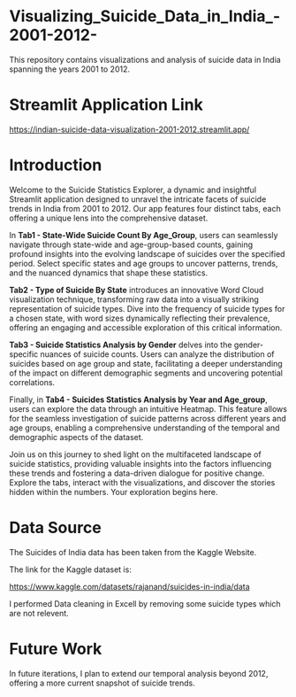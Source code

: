 # Visualizing_Suicide_Data_in_India_-2001-2012-
This repository contains visualizations and analysis of suicide data in India spanning the years 2001 to 2012.

# Streamlit Application Link
https://indian-suicide-data-visualization-2001-2012.streamlit.app/

# Introduction
Welcome to the Suicide Statistics Explorer, a dynamic and insightful Streamlit application designed to unravel the intricate facets of suicide trends in India from 2001 to 2012. Our app features four distinct tabs, each offering a unique lens into the comprehensive dataset.

In **Tab1 - State-Wide Suicide Count By Age_Group**, users can seamlessly navigate through state-wide and age-group-based counts, gaining profound insights into the evolving landscape of suicides over the specified period. Select specific states and age groups to uncover patterns, trends, and the nuanced dynamics that shape these statistics.

**Tab2 - Type of Suicide By State** introduces an innovative Word Cloud visualization technique, transforming raw data into a visually striking representation of suicide types. Dive into the frequency of suicide types for a chosen state, with word sizes dynamically reflecting their prevalence, offering an engaging and accessible exploration of this critical information.

**Tab3 - Suicide Statistics Analysis by Gender** delves into the gender-specific nuances of suicide counts. Users can analyze the distribution of suicides based on age group and state, facilitating a deeper understanding of the impact on different demographic segments and uncovering potential correlations.

Finally, in **Tab4 - Suicides Statistics Analysis by Year and Age_group**, users can explore the data through an intuitive Heatmap. This feature allows for the seamless investigation of suicide patterns across different years and age groups, enabling a comprehensive understanding of the temporal and demographic aspects of the dataset.

Join us on this journey to shed light on the multifaceted landscape of suicide statistics, providing valuable insights into the factors influencing these trends and fostering a data-driven dialogue for positive change. Explore the tabs, interact with the visualizations, and discover the stories hidden within the numbers. Your exploration begins here.

# Data Source

The Suicides of India data has been taken from the Kaggle Website.

The link for the Kaggle dataset is:

https://www.kaggle.com/datasets/rajanand/suicides-in-india/data

I performed Data cleaning in Excell by removing some suicide types which are not relevent.

# Future Work
In future iterations, I plan to extend our temporal analysis beyond 2012, offering a more current snapshot of suicide trends. 





